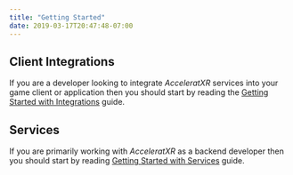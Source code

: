 ```yaml
---
title: "Getting Started"
date: 2019-03-17T20:47:48-07:00
---
```


## Client Integrations

If you are a developer looking to integrate _AcceleratXR_ services into your game client or application then you should start by reading the [Getting Started with Integrations](integrations) guide.

## Services

If you are primarily working with _AcceleratXR_ as a backend developer then you should start by reading [Getting Started with Services](services) guide.
